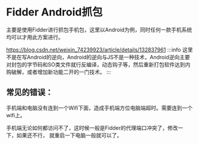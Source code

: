 # Fidder Android抓包

主要是使用Fidder进行抓包手机包，这里以Android为例，同时任何一款手机系统均可以才用此方案进行。

https://blog.csdn.net/weixin_74239923/article/details/132837961
:::info
这里不是在写Android的逆向，Android的逆向与JS不是一种技术，Android逆向主要对封包的字节码和SO类文件就行反编译，动态钩子等，然后重新打包软件达到内购破解，或者增加新功能二开的一门技术。
:::
## 常见的错误：

手机端和电脑没有连到一个Wifi下面，造成手机端方位电脑端超时。需要连到一个wifi上。

手机端无论如何都访问不了，这时候一般是Fidder的代理端口冲突了，修改一下，如果还不行， 就重启一下电脑一般就可以了。

